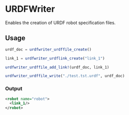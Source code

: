 # URDFWriter

Enables the creation of URDF robot specification files.

## Usage

```julia
urdf_doc = urdfwriter_urdffile_create()

link_1 = urdfwriter_urdflink_create("link_1")

urdfwriter_urdffile_add_link!(urdf_doc, link_1)

urdfwriter_urdffile_write("./test.tst.urdf", urdf_doc)
```

### Output

```xml
<robot name="robot">
  <link_1/>
</robot>
```

